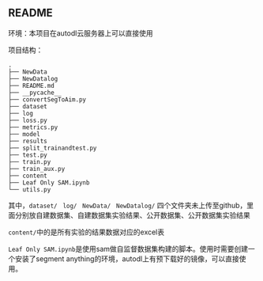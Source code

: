 ## README

环境：本项目在autodl云服务器上可以直接使用

项目结构：

```
.
├── NewData
├── NewDatalog
├── README.md
├── __pycache__
├── convertSegToAim.py
├── dataset
├── log
├── loss.py
├── metrics.py
├── model
├── results
├── split_trainandtest.py
├── test.py
├── train.py
├── train_aux.py
├── content
├── Leaf Only SAM.ipynb
└── utils.py
```

其中，`dataset/` ` log/` ` NewData/` ` NewDatalog/` 四个文件夹未上传至github，里面分别放自建数据集、自建数据集实验结果、公开数据集、公开数据集实验结果



`content/`中的是所有实验的结果数据对应的excel表



`Leaf Only SAM.ipynb`是使用sam做自监督数据集构建的脚本。使用时需要创建一个安装了segment anything的环境，autodl上有预下载好的镜像，可以直接使用。





